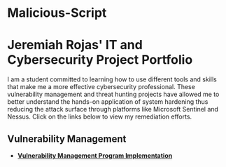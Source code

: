 # Malicious-Script

# Jeremiah Rojas' IT and Cybersecurity Project Portfolio

I am a student committed to learning how to use different tools and skills that make me a more effective cybersecurity professional. These vulnerability management and threat hunting  projects have allowed me to better understand the hands-on application of system hardening thus reducing the attack surface through platforms like Microsoft Sentinel and Nessus. Click on the links below to view my remediation efforts.


## Vulnerability Management

- **[Vulnerability Management Program Implementation](https://github.com/Jeremiah-Rojas/Vulnerability-Management)**
